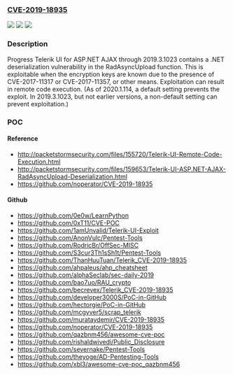 ### [CVE-2019-18935](https://cve.mitre.org/cgi-bin/cvename.cgi?name=CVE-2019-18935)
![](https://img.shields.io/static/v1?label=Product&message=n%2Fa&color=blue)
![](https://img.shields.io/static/v1?label=Version&message=n%2Fa&color=blue)
![](https://img.shields.io/static/v1?label=Vulnerability&message=n%2Fa&color=brighgreen)

### Description

Progress Telerik UI for ASP.NET AJAX through 2019.3.1023 contains a .NET deserialization vulnerability in the RadAsyncUpload function. This is exploitable when the encryption keys are known due to the presence of CVE-2017-11317 or CVE-2017-11357, or other means. Exploitation can result in remote code execution. (As of 2020.1.114, a default setting prevents the exploit. In 2019.3.1023, but not earlier versions, a non-default setting can prevent exploitation.)

### POC

#### Reference
- http://packetstormsecurity.com/files/155720/Telerik-UI-Remote-Code-Execution.html
- http://packetstormsecurity.com/files/159653/Telerik-UI-ASP.NET-AJAX-RadAsyncUpload-Deserialization.html
- https://github.com/noperator/CVE-2019-18935

#### Github
- https://github.com/0e0w/LearnPython
- https://github.com/0xT11/CVE-POC
- https://github.com/1amUnvalid/Telerik-UI-Exploit
- https://github.com/AnonVulc/Pentest-Tools
- https://github.com/RodricBr/OffSec-MISC
- https://github.com/S3cur3Th1sSh1t/Pentest-Tools
- https://github.com/ThanHuuTuan/Telerik_CVE-2019-18935
- https://github.com/ahpaleus/ahp_cheatsheet
- https://github.com/alphaSeclab/sec-daily-2019
- https://github.com/bao7uo/RAU_crypto
- https://github.com/becrevex/Telerik_CVE-2019-18935
- https://github.com/developer3000S/PoC-in-GitHub
- https://github.com/hectorgie/PoC-in-GitHub
- https://github.com/mcgyver5/scrap_telerik
- https://github.com/murataydemir/CVE-2019-18935
- https://github.com/noperator/CVE-2019-18935
- https://github.com/qazbnm456/awesome-cve-poc
- https://github.com/rishaldwivedi/Public_Disclosure
- https://github.com/severnake/Pentest-Tools
- https://github.com/theyoge/AD-Pentesting-Tools
- https://github.com/xbl3/awesome-cve-poc_qazbnm456

